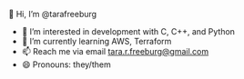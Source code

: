 👋 Hi, I’m @tarafreeburg
- 👀 I’m interested in development with C, C++, and Python
- 🌱 I’m currently learning AWS, Terraform
- 📫 Reach me via email tara.r.freeburg@gmail.com
- 😄 Pronouns: they/them

<!---
tarafreeburg/tarafreeburg is a ✨ special ✨ repository because its `README.md` (this file) appears on your GitHub profile.
You can click the Preview link to take a look at your changes.
--->
